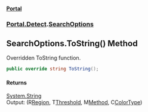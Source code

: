 #### [Portal](index.md 'index')
### [Portal.Detect](Portal.Detect.md 'Portal.Detect').[SearchOptions](SearchOptions.md 'Portal.Detect.SearchOptions')

## SearchOptions.ToString() Method

Overridden ToString function.

```csharp
public override string ToString();
```

#### Returns
[System.String](https://docs.microsoft.com/en-us/dotnet/api/System.String 'System.String')  
Output: (R[Region](SearchOptions.Region.md 'Portal.Detect.SearchOptions.Region'), T[Threshold](SearchOptions.Threshold.md 'Portal.Detect.SearchOptions.Threshold'), M[Method](SearchOptions.Method.md 'Portal.Detect.SearchOptions.Method'), C[ColorType](SearchOptions.ColorType.md 'Portal.Detect.SearchOptions.ColorType'))